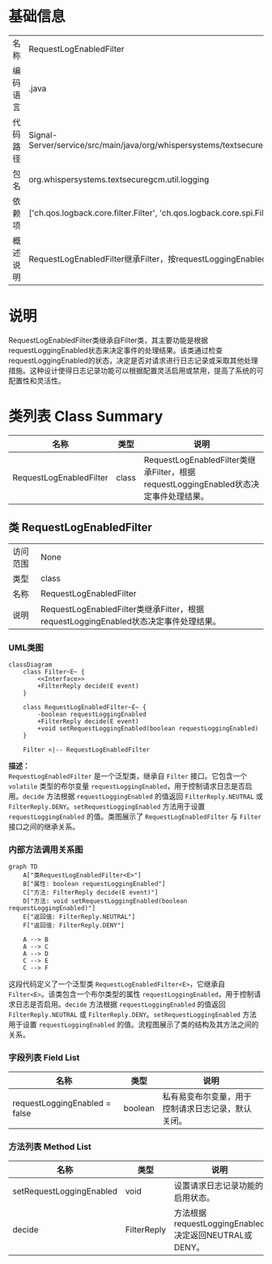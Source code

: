 # 基础信息

|      |      |
|------|------|
| 名称 | RequestLogEnabledFilter |
| 编码语言 | .java |
| 代码路径 | Signal-Server/service/src/main/java/org/whispersystems/textsecuregcm/util/logging/RequestLogEnabledFilter.java |
| 包名 | org.whispersystems.textsecuregcm.util.logging |
| 依赖项 | ['ch.qos.logback.core.filter.Filter', 'ch.qos.logback.core.spi.FilterReply'] |
| 概述说明 | RequestLogEnabledFilter继承Filter，按requestLoggingEnabled状态决定事件处理。 |

# 说明

RequestLogEnabledFilter类继承自Filter类，其主要功能是根据requestLoggingEnabled状态来决定事件的处理结果。该类通过检查requestLoggingEnabled的状态，决定是否对请求进行日志记录或采取其他处理措施。这种设计使得日志记录功能可以根据配置灵活启用或禁用，提高了系统的可配置性和灵活性。

# 类列表 Class Summary

| 名称   | 类型  | 说明 |
|-------|------|-------------|
| RequestLogEnabledFilter | class | RequestLogEnabledFilter类继承Filter，根据requestLoggingEnabled状态决定事件处理结果。 |



## 类 RequestLogEnabledFilter

|      |      |
|------|------|
| 访问范围 | None |
| 类型 | class |
| 名称 | RequestLogEnabledFilter |
| 说明 | RequestLogEnabledFilter类继承Filter，根据requestLoggingEnabled状态决定事件处理结果。 |


### UML类图

```mermaid
classDiagram
    class Filter~E~ {
        <<Interface>>
        +FilterReply decide(E event)
    }

    class RequestLogEnabledFilter~E~ {
        -boolean requestLoggingEnabled
        +FilterReply decide(E event)
        +void setRequestLoggingEnabled(boolean requestLoggingEnabled)
    }

    Filter <|-- RequestLogEnabledFilter
```

**描述：**  
`RequestLogEnabledFilter` 是一个泛型类，继承自 `Filter` 接口。它包含一个 `volatile` 类型的布尔变量 `requestLoggingEnabled`，用于控制请求日志是否启用。`decide` 方法根据 `requestLoggingEnabled` 的值返回 `FilterReply.NEUTRAL` 或 `FilterReply.DENY`。`setRequestLoggingEnabled` 方法用于设置 `requestLoggingEnabled` 的值。类图展示了 `RequestLogEnabledFilter` 与 `Filter` 接口之间的继承关系。


### 内部方法调用关系图

```mermaid
graph TD
    A["类RequestLogEnabledFilter<E>"]
    B["属性: boolean requestLoggingEnabled"]
    C["方法: FilterReply decide(E event)"]
    D["方法: void setRequestLoggingEnabled(boolean requestLoggingEnabled)"]
    E["返回值: FilterReply.NEUTRAL"]
    F["返回值: FilterReply.DENY"]

    A --> B
    A --> C
    A --> D
    C --> E
    C --> F
```

这段代码定义了一个泛型类 `RequestLogEnabledFilter<E>`，它继承自 `Filter<E>`。该类包含一个布尔类型的属性 `requestLoggingEnabled`，用于控制请求日志是否启用。`decide` 方法根据 `requestLoggingEnabled` 的值返回 `FilterReply.NEUTRAL` 或 `FilterReply.DENY`。`setRequestLoggingEnabled` 方法用于设置 `requestLoggingEnabled` 的值。流程图展示了类的结构及其方法之间的关系。

### 字段列表 Field List

| 名称  | 类型  | 说明 |
|-------|-------|------|
| requestLoggingEnabled = false | boolean | 私有易变布尔变量，用于控制请求日志记录，默认关闭。 |

### 方法列表 Method List

| 名称  | 类型  | 说明 |
|-------|-------|------|
| setRequestLoggingEnabled | void | 设置请求日志记录功能的启用状态。 |
| decide | FilterReply | 方法根据requestLoggingEnabled决定返回NEUTRAL或DENY。 |




